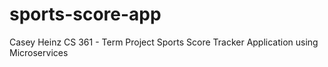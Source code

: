 # sports-score-app
Casey Heinz
CS 361 - Term Project
Sports Score Tracker Application using Microservices
